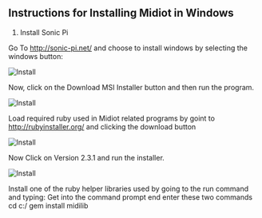 ## Instructions for Installing Midiot in Windows

1) Install Sonic Pi 

Go To http://sonic-pi.net/ and choose to install windows by selecting the windows button:

![Install](https://github.com/mojoD/midiloops/blob/master/zzz%20-%20sonicpiload1.png)








Now, click on the Download MSI Installer button and then run the program.


![Install](https://github.com/mojoD/midiloops/blob/master/zzz-%20sonicpiload2.png)






Load required ruby used in Midiot related programs by goint to http://rubyinstaller.org/ and clicking the download button


![Install](https://github.com/mojoD/midiloops/blob/master/zzz%20-%20sonicpiload3.png)








Now Click on Version 2.3.1 and run the installer.


![Install](https://github.com/mojoD/midiloops/blob/master/zzz%20-%20sonicpiload4.png)


Install one of the ruby helper libraries used by going to the run command and typing:
Get into the command prompt end enter these two commands
cd c:/
gem install midilib





